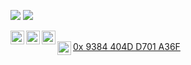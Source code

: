 ![](https://github-readme-stats.vercel.app/api/top-langs/?username=aweleczka&layout=compact)
![](https://github-readme-stats.vercel.app/api?username=aweleczka&hide=contribs,prs)

<a href="https://twitter.com/aweleczka" target="_blank">
  <img align="left" alt="Hemant Joshi| Twitter" width="22px" src="https://cdn.jsdelivr.net/npm/simple-icons@v3/icons/twitter.svg" />
</a>
<a href="https://www.linkedin.com/in/aweleczka/" target="_blank">
  <img align="left" alt="Linkedin" width="22px" src="https://cdn.jsdelivr.net/npm/simple-icons@v3/icons/linkedin.svg" />
</a>
<a href="https://www.xing.com/profile/Alexander_Weleczka/" target="_blank">
  <img align="left" alt="Xing" width="22px" src="https://cdn.jsdelivr.net/npm/simple-icons@3.4.0/icons/xing.svg" />
</a>
<br/>
<a href="http://keys.gnupg.net/pks/lookup?search=0x9384404DD701A36F&fingerprint=on" target="_blank">
  <img align="left" alt="GPG" width="22px" src="https://cdn.jsdelivr.net/npm/simple-icons@3.4.0/icons/gnuprivacyguard.svg" /> 0x 9384 404D D701 A36F
</a>
